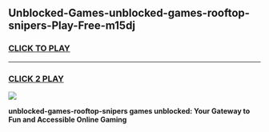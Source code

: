 
## Unblocked-Games-unblocked-games-rooftop-snipers-Play-Free-m15dj
<h3>
<a href="https://premium76.site?title=unblocked-games-rooftop-snipers&ref=10A">CLICK TO PLAY</a></h3>
<hr>

<h3>
<a href="https://premium76.site?title=unblocked-games-rooftop-snipers&ref=10A">CLICK 2 PLAY</a>
  
</h3>

<a href="https://premium76.site?title=unblocked-games-rooftop-snipers&ref=10A"><img src="https://clearcache.store/games.png"></a>


**unblocked-games-rooftop-snipers games unblocked: Your Gateway to Fun and Accessible Online Gaming**
